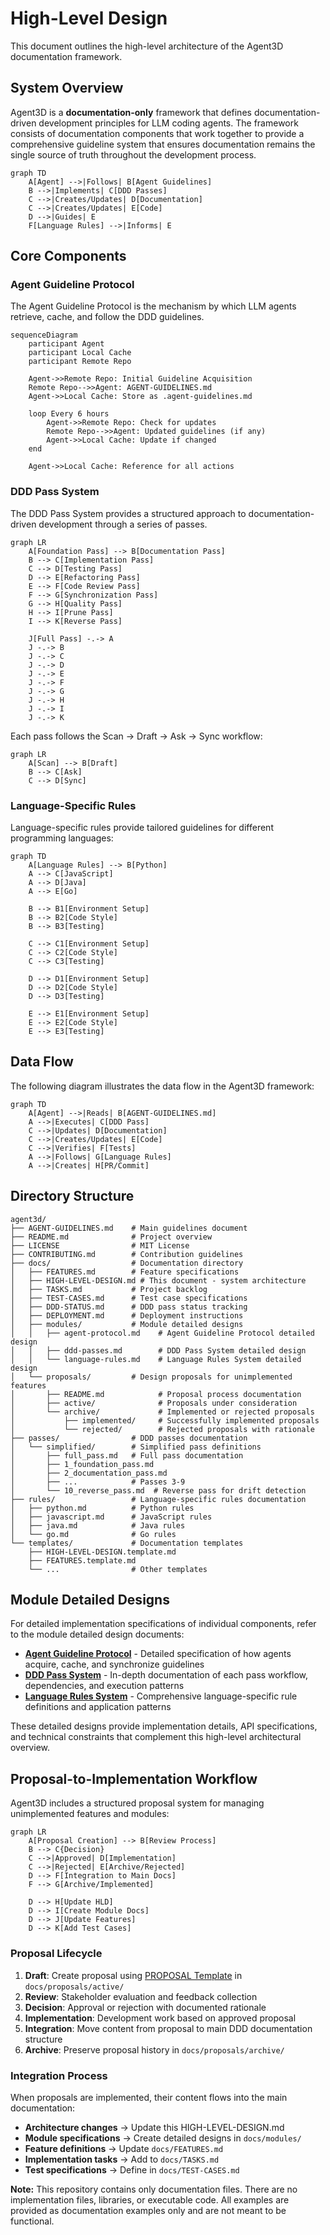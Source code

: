 # High-Level Design

This document outlines the high-level architecture of the Agent3D documentation framework.

## System Overview

Agent3D is a **documentation-only** framework that defines documentation-driven development principles for LLM coding agents. The framework consists of documentation components that work together to provide a comprehensive guideline system that ensures documentation remains the single source of truth throughout the development process.

```mermaid
graph TD
    A[Agent] -->|Follows| B[Agent Guidelines]
    B -->|Implements| C[DDD Passes]
    C -->|Creates/Updates| D[Documentation]
    C -->|Creates/Updates| E[Code]
    D -->|Guides| E
    F[Language Rules] -->|Informs| E
```

## Core Components

### Agent Guideline Protocol

The Agent Guideline Protocol is the mechanism by which LLM agents retrieve, cache, and follow the DDD guidelines.

```mermaid
sequenceDiagram
    participant Agent
    participant Local Cache
    participant Remote Repo

    Agent->>Remote Repo: Initial Guideline Acquisition
    Remote Repo-->>Agent: AGENT-GUIDELINES.md
    Agent->>Local Cache: Store as .agent-guidelines.md

    loop Every 6 hours
        Agent->>Remote Repo: Check for updates
        Remote Repo-->>Agent: Updated guidelines (if any)
        Agent->>Local Cache: Update if changed
    end

    Agent->>Local Cache: Reference for all actions
```

### DDD Pass System

The DDD Pass System provides a structured approach to documentation-driven development through a series of passes.

```mermaid
graph LR
    A[Foundation Pass] --> B[Documentation Pass]
    B --> C[Implementation Pass]
    C --> D[Testing Pass]
    D --> E[Refactoring Pass]
    E --> F[Code Review Pass]
    F --> G[Synchronization Pass]
    G --> H[Quality Pass]
    H --> I[Prune Pass]
    I --> K[Reverse Pass]

    J[Full Pass] -.-> A
    J -.-> B
    J -.-> C
    J -.-> D
    J -.-> E
    J -.-> F
    J -.-> G
    J -.-> H
    J -.-> I
    J -.-> K
```

Each pass follows the Scan → Draft → Ask → Sync workflow:

```mermaid
graph LR
    A[Scan] --> B[Draft]
    B --> C[Ask]
    C --> D[Sync]
```

### Language-Specific Rules

Language-specific rules provide tailored guidelines for different programming languages:

```mermaid
graph TD
    A[Language Rules] --> B[Python]
    A --> C[JavaScript]
    A --> D[Java]
    A --> E[Go]

    B --> B1[Environment Setup]
    B --> B2[Code Style]
    B --> B3[Testing]

    C --> C1[Environment Setup]
    C --> C2[Code Style]
    C --> C3[Testing]

    D --> D1[Environment Setup]
    D --> D2[Code Style]
    D --> D3[Testing]

    E --> E1[Environment Setup]
    E --> E2[Code Style]
    E --> E3[Testing]
```

## Data Flow

The following diagram illustrates the data flow in the Agent3D framework:

```mermaid
graph TD
    A[Agent] -->|Reads| B[AGENT-GUIDELINES.md]
    A -->|Executes| C[DDD Pass]
    C -->|Updates| D[Documentation]
    C -->|Creates/Updates| E[Code]
    C -->|Verifies| F[Tests]
    A -->|Follows| G[Language Rules]
    A -->|Creates| H[PR/Commit]
```

## Directory Structure

```
agent3d/
├── AGENT-GUIDELINES.md    # Main guidelines document
├── README.md              # Project overview
├── LICENSE                # MIT License
├── CONTRIBUTING.md        # Contribution guidelines
├── docs/                  # Documentation directory
│   ├── FEATURES.md        # Feature specifications
│   ├── HIGH-LEVEL-DESIGN.md # This document - system architecture
│   ├── TASKS.md           # Project backlog
│   ├── TEST-CASES.md      # Test case specifications
│   ├── DDD-STATUS.md      # DDD pass status tracking
│   ├── DEPLOYMENT.md      # Deployment instructions
│   ├── modules/           # Module detailed designs
│   │   ├── agent-protocol.md    # Agent Guideline Protocol detailed design
│   │   ├── ddd-passes.md        # DDD Pass System detailed design
│   │   └── language-rules.md    # Language Rules System detailed design
│   └── proposals/         # Design proposals for unimplemented features
│       ├── README.md            # Proposal process documentation
│       ├── active/              # Proposals under consideration
│       └── archive/             # Implemented or rejected proposals
│           ├── implemented/     # Successfully implemented proposals
│           └── rejected/        # Rejected proposals with rationale
├── passes/                # DDD passes documentation
│   └── simplified/        # Simplified pass definitions
│       ├── full_pass.md   # Full pass documentation
│       ├── 1_foundation_pass.md
│       ├── 2_documentation_pass.md
│       ├── ...            # Passes 3-9
│       └── 10_reverse_pass.md  # Reverse pass for drift detection
├── rules/                 # Language-specific rules documentation
│   ├── python.md          # Python rules
│   ├── javascript.md      # JavaScript rules
│   ├── java.md            # Java rules
│   └── go.md              # Go rules
└── templates/             # Documentation templates
    ├── HIGH-LEVEL-DESIGN.template.md
    ├── FEATURES.template.md
    └── ...                # Other templates
```

## Module Detailed Designs

For detailed implementation specifications of individual components, refer to the module detailed design documents:

- **[Agent Guideline Protocol](modules/agent-protocol.md)** - Detailed specification of how agents acquire, cache, and synchronize guidelines
- **[DDD Pass System](modules/ddd-passes.md)** - In-depth documentation of each pass workflow, dependencies, and execution patterns
- **[Language Rules System](modules/language-rules.md)** - Comprehensive language-specific rule definitions and application patterns

These detailed designs provide implementation details, API specifications, and technical constraints that complement this high-level architectural overview.

## Proposal-to-Implementation Workflow

Agent3D includes a structured proposal system for managing unimplemented features and modules:

```mermaid
graph LR
    A[Proposal Creation] --> B[Review Process]
    B --> C{Decision}
    C -->|Approved| D[Implementation]
    C -->|Rejected| E[Archive/Rejected]
    D --> F[Integration to Main Docs]
    F --> G[Archive/Implemented]

    D --> H[Update HLD]
    D --> I[Create Module Docs]
    D --> J[Update Features]
    D --> K[Add Test Cases]
```

### Proposal Lifecycle
1. **Draft**: Create proposal using [PROPOSAL Template](../templates/PROPOSAL.template.md) in `docs/proposals/active/`
2. **Review**: Stakeholder evaluation and feedback collection
3. **Decision**: Approval or rejection with documented rationale
4. **Implementation**: Development work based on approved proposal
5. **Integration**: Move content from proposal to main DDD documentation structure
6. **Archive**: Preserve proposal history in `docs/proposals/archive/`

### Integration Process
When proposals are implemented, their content flows into the main documentation:
- **Architecture changes** → Update this HIGH-LEVEL-DESIGN.md
- **Module specifications** → Create detailed designs in `docs/modules/`
- **Feature definitions** → Update `docs/FEATURES.md`
- **Implementation tasks** → Add to `docs/TASKS.md`
- **Test specifications** → Define in `docs/TEST-CASES.md`

**Note:** This repository contains only documentation files. There are no implementation files, libraries, or executable code. All examples are provided as documentation examples only and are not meant to be functional.
